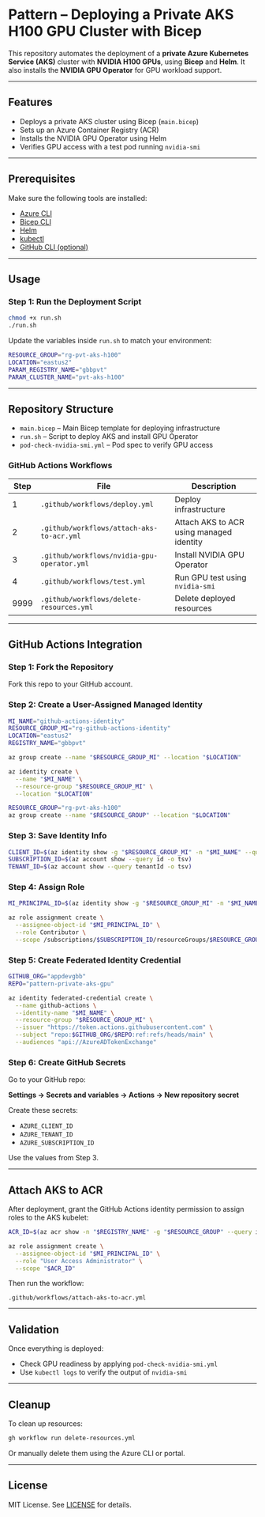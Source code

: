 # Pattern – Deploying a Private AKS H100 GPU Cluster with Bicep

This repository automates the deployment of a **private Azure Kubernetes Service (AKS)** cluster with **NVIDIA H100 GPUs**, using **Bicep** and **Helm**. It also installs the **NVIDIA GPU Operator** for GPU workload support.

---

## Features

- Deploys a private AKS cluster using Bicep (`main.bicep`)
- Sets up an Azure Container Registry (ACR)
- Installs the NVIDIA GPU Operator using Helm
- Verifies GPU access with a test pod running `nvidia-smi`

---

## Prerequisites

Make sure the following tools are installed:

- [Azure CLI](https://learn.microsoft.com/en-us/cli/azure/)
- [Bicep CLI](https://learn.microsoft.com/en-us/azure/azure-resource-manager/bicep/install)
- [Helm](https://helm.sh/)
- [kubectl](https://kubernetes.io/docs/tasks/tools/)
- [GitHub CLI (optional)](https://cli.github.com/)

---

## Usage

### Step 1: Run the Deployment Script

```bash
chmod +x run.sh
./run.sh
```

Update the variables inside `run.sh` to match your environment:

```bash
RESOURCE_GROUP="rg-pvt-aks-h100"
LOCATION="eastus2"
PARAM_REGISTRY_NAME="gbbpvt"
PARAM_CLUSTER_NAME="pvt-aks-h100"
```

---

## Repository Structure

- `main.bicep` – Main Bicep template for deploying infrastructure
- `run.sh` – Script to deploy AKS and install GPU Operator
- `pod-check-nvidia-smi.yml` – Pod spec to verify GPU access

### GitHub Actions Workflows

| Step | File | Description |
|------|------|-------------|
| 1 | `.github/workflows/deploy.yml` | Deploy infrastructure |
| 2 | `.github/workflows/attach-aks-to-acr.yml` | Attach AKS to ACR using managed identity |
| 3 | `.github/workflows/nvidia-gpu-operator.yml` | Install NVIDIA GPU Operator |
| 4 | `.github/workflows/test.yml` | Run GPU test using `nvidia-smi` |
| 9999 | `.github/workflows/delete-resources.yml` | Delete deployed resources |

---

## GitHub Actions Integration

### Step 1: Fork the Repository

Fork this repo to your GitHub account.

### Step 2: Create a User-Assigned Managed Identity

```bash
MI_NAME="github-actions-identity"
RESOURCE_GROUP_MI="rg-github-actions-identity"
LOCATION="eastus2"
REGISTRY_NAME="gbbpvt"

az group create --name "$RESOURCE_GROUP_MI" --location "$LOCATION"

az identity create \
  --name "$MI_NAME" \
  --resource-group "$RESOURCE_GROUP_MI" \
  --location "$LOCATION"

RESOURCE_GROUP="rg-pvt-aks-h100"
az group create --name "$RESOURCE_GROUP" --location "$LOCATION"
```

### Step 3: Save Identity Info

```bash
CLIENT_ID=$(az identity show -g "$RESOURCE_GROUP_MI" -n "$MI_NAME" --query clientId -o tsv)
SUBSCRIPTION_ID=$(az account show --query id -o tsv)
TENANT_ID=$(az account show --query tenantId -o tsv)
```

### Step 4: Assign Role

```bash
MI_PRINCIPAL_ID=$(az identity show -g "$RESOURCE_GROUP_MI" -n "$MI_NAME" --query principalId -o tsv)

az role assignment create \
  --assignee-object-id "$MI_PRINCIPAL_ID" \
  --role Contributor \
  --scope /subscriptions/$SUBSCRIPTION_ID/resourceGroups/$RESOURCE_GROUP
```

### Step 5: Create Federated Identity Credential

```bash
GITHUB_ORG="appdevgbb"
REPO="pattern-private-aks-gpu"

az identity federated-credential create \
  --name github-actions \
  --identity-name "$MI_NAME" \
  --resource-group "$RESOURCE_GROUP_MI" \
  --issuer "https://token.actions.githubusercontent.com" \
  --subject "repo:$GITHUB_ORG/$REPO:ref:refs/heads/main" \
  --audiences "api://AzureADTokenExchange"
```

### Step 6: Create GitHub Secrets

Go to your GitHub repo:

**Settings → Secrets and variables → Actions → New repository secret**

Create these secrets:

- `AZURE_CLIENT_ID`
- `AZURE_TENANT_ID`
- `AZURE_SUBSCRIPTION_ID`

Use the values from Step 3.

---

## Attach AKS to ACR

After deployment, grant the GitHub Actions identity permission to assign roles to the AKS kubelet:

```bash
ACR_ID=$(az acr show -n "$REGISTRY_NAME" -g "$RESOURCE_GROUP" --query id -o tsv)

az role assignment create \
  --assignee-object-id "$MI_PRINCIPAL_ID" \
  --role "User Access Administrator" \
  --scope "$ACR_ID"
```

Then run the workflow:

```text
.github/workflows/attach-aks-to-acr.yml
```

---

## Validation

Once everything is deployed:

- Check GPU readiness by applying `pod-check-nvidia-smi.yml`
- Use `kubectl logs` to verify the output of `nvidia-smi`

---

## Cleanup

To clean up resources:

```bash
gh workflow run delete-resources.yml
```

Or manually delete them using the Azure CLI or portal.

---

## License

MIT License. See [LICENSE](LICENSE) for details.